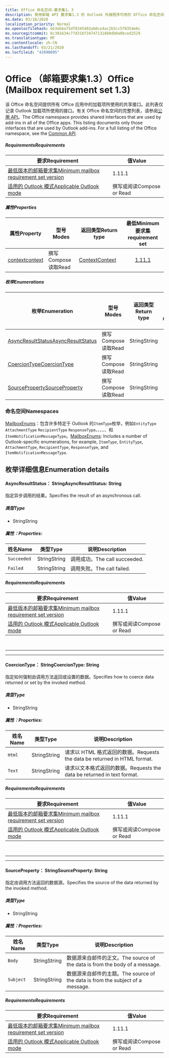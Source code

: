 ```yaml
---
title: Office 命名空间-要求集1。3
description: 使用邮箱 API 要求集1.3 的 Outlook 外接程序可用的 Office 命名空间成员。
ms.date: 03/18/2020
localization_priority: Normal
ms.openlocfilehash: eb3ebba75df8345402ab0ce4ac2b5cc5f0354e6c
ms.sourcegitcommit: 6c381634c77d316f34747131860db0a0bced2529
ms.translationtype: MT
ms.contentlocale: zh-CN
ms.lasthandoff: 03/21/2020
ms.locfileid: "42890695"
---
```

# <a name="office-mailbox-requirement-set-13"></a><span data-ttu-id="b69db-103">Office （邮箱要求集1.3）</span><span class="sxs-lookup"><span data-stu-id="b69db-103">Office (Mailbox requirement set 1.3)</span></span>

<span data-ttu-id="b69db-p101">该 Office 命名空间提供所有 Office 应用中的加载项所使用的共享接口。此列表仅记录 Outlook 加载项所使用的接口。有关 Office 命名空间的完整列表，请参阅[公用 API](/javascript/api/office)。</span><span class="sxs-lookup"><span data-stu-id="b69db-p101">The Office namespace provides shared interfaces that are used by add-ins in all of the Office apps. This listing documents only those interfaces that are used by Outlook add-ins. For a full listing of the Office namespace, see the [Common API](/javascript/api/office).</span></span>

##### <a name="requirements"></a><span data-ttu-id="b69db-106">Requirements</span><span class="sxs-lookup"><span data-stu-id="b69db-106">Requirements</span></span>

|<span data-ttu-id="b69db-107">要求</span><span class="sxs-lookup"><span data-stu-id="b69db-107">Requirement</span></span>| <span data-ttu-id="b69db-108">值</span><span class="sxs-lookup"><span data-stu-id="b69db-108">Value</span></span>|
|---|---|
|[<span data-ttu-id="b69db-109">最低版本的邮箱要求集</span><span class="sxs-lookup"><span data-stu-id="b69db-109">Minimum mailbox requirement set version</span></span>](../../requirement-sets/outlook-api-requirement-sets.md)| <span data-ttu-id="b69db-110">1.1</span><span class="sxs-lookup"><span data-stu-id="b69db-110">1.1</span></span>|
|[<span data-ttu-id="b69db-111">适用的 Outlook 模式</span><span class="sxs-lookup"><span data-stu-id="b69db-111">Applicable Outlook mode</span></span>](../../../outlook/outlook-add-ins-overview.md#extension-points)| <span data-ttu-id="b69db-112">撰写或阅读</span><span class="sxs-lookup"><span data-stu-id="b69db-112">Compose or Read</span></span>|

##### <a name="properties"></a><span data-ttu-id="b69db-113">属性</span><span class="sxs-lookup"><span data-stu-id="b69db-113">Properties</span></span>

| <span data-ttu-id="b69db-114">属性</span><span class="sxs-lookup"><span data-stu-id="b69db-114">Property</span></span> | <span data-ttu-id="b69db-115">型号</span><span class="sxs-lookup"><span data-stu-id="b69db-115">Modes</span></span> | <span data-ttu-id="b69db-116">返回类型</span><span class="sxs-lookup"><span data-stu-id="b69db-116">Return type</span></span> | <span data-ttu-id="b69db-117">最低</span><span class="sxs-lookup"><span data-stu-id="b69db-117">Minimum</span></span><br><span data-ttu-id="b69db-118">要求集</span><span class="sxs-lookup"><span data-stu-id="b69db-118">requirement set</span></span> |
|---|---|---|:---:|
| [<span data-ttu-id="b69db-119">context</span><span class="sxs-lookup"><span data-stu-id="b69db-119">context</span></span>](office.context.md) | <span data-ttu-id="b69db-120">撰写</span><span class="sxs-lookup"><span data-stu-id="b69db-120">Compose</span></span><br><span data-ttu-id="b69db-121">读取</span><span class="sxs-lookup"><span data-stu-id="b69db-121">Read</span></span> | [<span data-ttu-id="b69db-122">Context</span><span class="sxs-lookup"><span data-stu-id="b69db-122">Context</span></span>](/javascript/api/office/office.context?view=outlook-js-1.3) | [<span data-ttu-id="b69db-123">1.1</span><span class="sxs-lookup"><span data-stu-id="b69db-123">1.1</span></span>](../requirement-set-1.1/outlook-requirement-set-1.1.md) |

##### <a name="enumerations"></a><span data-ttu-id="b69db-124">枚举</span><span class="sxs-lookup"><span data-stu-id="b69db-124">Enumerations</span></span>

| <span data-ttu-id="b69db-125">枚举</span><span class="sxs-lookup"><span data-stu-id="b69db-125">Enumeration</span></span> | <span data-ttu-id="b69db-126">型号</span><span class="sxs-lookup"><span data-stu-id="b69db-126">Modes</span></span> | <span data-ttu-id="b69db-127">返回类型</span><span class="sxs-lookup"><span data-stu-id="b69db-127">Return type</span></span> | <span data-ttu-id="b69db-128">最低</span><span class="sxs-lookup"><span data-stu-id="b69db-128">Minimum</span></span><br><span data-ttu-id="b69db-129">要求集</span><span class="sxs-lookup"><span data-stu-id="b69db-129">requirement set</span></span> |
|---|---|---|:---:|
| [<span data-ttu-id="b69db-130">AsyncResultStatus</span><span class="sxs-lookup"><span data-stu-id="b69db-130">AsyncResultStatus</span></span>](#asyncresultstatus-string) | <span data-ttu-id="b69db-131">撰写</span><span class="sxs-lookup"><span data-stu-id="b69db-131">Compose</span></span><br><span data-ttu-id="b69db-132">读取</span><span class="sxs-lookup"><span data-stu-id="b69db-132">Read</span></span> | <span data-ttu-id="b69db-133">String</span><span class="sxs-lookup"><span data-stu-id="b69db-133">String</span></span> | [<span data-ttu-id="b69db-134">1.1</span><span class="sxs-lookup"><span data-stu-id="b69db-134">1.1</span></span>](../requirement-set-1.1/outlook-requirement-set-1.1.md) |
| [<span data-ttu-id="b69db-135">CoercionType</span><span class="sxs-lookup"><span data-stu-id="b69db-135">CoercionType</span></span>](#coerciontype-string) | <span data-ttu-id="b69db-136">撰写</span><span class="sxs-lookup"><span data-stu-id="b69db-136">Compose</span></span><br><span data-ttu-id="b69db-137">读取</span><span class="sxs-lookup"><span data-stu-id="b69db-137">Read</span></span> | <span data-ttu-id="b69db-138">String</span><span class="sxs-lookup"><span data-stu-id="b69db-138">String</span></span> | [<span data-ttu-id="b69db-139">1.1</span><span class="sxs-lookup"><span data-stu-id="b69db-139">1.1</span></span>](../requirement-set-1.1/outlook-requirement-set-1.1.md) |
| [<span data-ttu-id="b69db-140">SourceProperty</span><span class="sxs-lookup"><span data-stu-id="b69db-140">SourceProperty</span></span>](#sourceproperty-string) | <span data-ttu-id="b69db-141">撰写</span><span class="sxs-lookup"><span data-stu-id="b69db-141">Compose</span></span><br><span data-ttu-id="b69db-142">读取</span><span class="sxs-lookup"><span data-stu-id="b69db-142">Read</span></span> | <span data-ttu-id="b69db-143">String</span><span class="sxs-lookup"><span data-stu-id="b69db-143">String</span></span> | [<span data-ttu-id="b69db-144">1.1</span><span class="sxs-lookup"><span data-stu-id="b69db-144">1.1</span></span>](../requirement-set-1.1/outlook-requirement-set-1.1.md) |

### <a name="namespaces"></a><span data-ttu-id="b69db-145">命名空间</span><span class="sxs-lookup"><span data-stu-id="b69db-145">Namespaces</span></span>

<span data-ttu-id="b69db-146">[MailboxEnums](/javascript/api/outlook/office.mailboxenums.attachmentcontentformat?view=outlook-js-1.3)：包含许多特定于 Outlook 的`ItemType`枚举，例如`EntityType` `AttachmentType` `RecipientType` `ResponseType`、、、、、和`ItemNotificationMessageType`。</span><span class="sxs-lookup"><span data-stu-id="b69db-146">[MailboxEnums](/javascript/api/outlook/office.mailboxenums.attachmentcontentformat?view=outlook-js-1.3): Includes a number of Outlook-specific enumerations, for example, `ItemType`, `EntityType`, `AttachmentType`, `RecipientType`, `ResponseType`, and `ItemNotificationMessageType`.</span></span>

## <a name="enumeration-details"></a><span data-ttu-id="b69db-147">枚举详细信息</span><span class="sxs-lookup"><span data-stu-id="b69db-147">Enumeration details</span></span>

#### <a name="asyncresultstatus-string"></a><span data-ttu-id="b69db-148">AsyncResultStatus： String</span><span class="sxs-lookup"><span data-stu-id="b69db-148">AsyncResultStatus: String</span></span>

<span data-ttu-id="b69db-149">指定异步调用的结果。</span><span class="sxs-lookup"><span data-stu-id="b69db-149">Specifies the result of an asynchronous call.</span></span>

##### <a name="type"></a><span data-ttu-id="b69db-150">类型</span><span class="sxs-lookup"><span data-stu-id="b69db-150">Type</span></span>

*   <span data-ttu-id="b69db-151">String</span><span class="sxs-lookup"><span data-stu-id="b69db-151">String</span></span>

##### <a name="properties"></a><span data-ttu-id="b69db-152">属性：</span><span class="sxs-lookup"><span data-stu-id="b69db-152">Properties:</span></span>

|<span data-ttu-id="b69db-153">姓名</span><span class="sxs-lookup"><span data-stu-id="b69db-153">Name</span></span>| <span data-ttu-id="b69db-154">类型</span><span class="sxs-lookup"><span data-stu-id="b69db-154">Type</span></span>| <span data-ttu-id="b69db-155">说明</span><span class="sxs-lookup"><span data-stu-id="b69db-155">Description</span></span>|
|---|---|---|
|`Succeeded`| <span data-ttu-id="b69db-156">String</span><span class="sxs-lookup"><span data-stu-id="b69db-156">String</span></span>|<span data-ttu-id="b69db-157">调用成功。</span><span class="sxs-lookup"><span data-stu-id="b69db-157">The call succeeded.</span></span>|
|`Failed`| <span data-ttu-id="b69db-158">String</span><span class="sxs-lookup"><span data-stu-id="b69db-158">String</span></span>|<span data-ttu-id="b69db-159">调用失败。</span><span class="sxs-lookup"><span data-stu-id="b69db-159">The call failed.</span></span>|

##### <a name="requirements"></a><span data-ttu-id="b69db-160">Requirements</span><span class="sxs-lookup"><span data-stu-id="b69db-160">Requirements</span></span>

|<span data-ttu-id="b69db-161">要求</span><span class="sxs-lookup"><span data-stu-id="b69db-161">Requirement</span></span>| <span data-ttu-id="b69db-162">值</span><span class="sxs-lookup"><span data-stu-id="b69db-162">Value</span></span>|
|---|---|
|[<span data-ttu-id="b69db-163">最低版本的邮箱要求集</span><span class="sxs-lookup"><span data-stu-id="b69db-163">Minimum mailbox requirement set version</span></span>](../../requirement-sets/outlook-api-requirement-sets.md)| <span data-ttu-id="b69db-164">1.1</span><span class="sxs-lookup"><span data-stu-id="b69db-164">1.1</span></span>|
|[<span data-ttu-id="b69db-165">适用的 Outlook 模式</span><span class="sxs-lookup"><span data-stu-id="b69db-165">Applicable Outlook mode</span></span>](../../../outlook/outlook-add-ins-overview.md#extension-points)| <span data-ttu-id="b69db-166">撰写或阅读</span><span class="sxs-lookup"><span data-stu-id="b69db-166">Compose or Read</span></span>|

<br>

---
---

#### <a name="coerciontype-string"></a><span data-ttu-id="b69db-167">CoercionType： String</span><span class="sxs-lookup"><span data-stu-id="b69db-167">CoercionType: String</span></span>

<span data-ttu-id="b69db-168">指定如何强制由调用方法返回或设置的数据。</span><span class="sxs-lookup"><span data-stu-id="b69db-168">Specifies how to coerce data returned or set by the invoked method.</span></span>

##### <a name="type"></a><span data-ttu-id="b69db-169">类型</span><span class="sxs-lookup"><span data-stu-id="b69db-169">Type</span></span>

*   <span data-ttu-id="b69db-170">String</span><span class="sxs-lookup"><span data-stu-id="b69db-170">String</span></span>

##### <a name="properties"></a><span data-ttu-id="b69db-171">属性：</span><span class="sxs-lookup"><span data-stu-id="b69db-171">Properties:</span></span>

|<span data-ttu-id="b69db-172">姓名</span><span class="sxs-lookup"><span data-stu-id="b69db-172">Name</span></span>| <span data-ttu-id="b69db-173">类型</span><span class="sxs-lookup"><span data-stu-id="b69db-173">Type</span></span>| <span data-ttu-id="b69db-174">说明</span><span class="sxs-lookup"><span data-stu-id="b69db-174">Description</span></span>|
|---|---|---|
|`Html`| <span data-ttu-id="b69db-175">String</span><span class="sxs-lookup"><span data-stu-id="b69db-175">String</span></span>|<span data-ttu-id="b69db-176">请求以 HTML 格式返回的数据。</span><span class="sxs-lookup"><span data-stu-id="b69db-176">Requests the data be returned in HTML format.</span></span>|
|`Text`| <span data-ttu-id="b69db-177">String</span><span class="sxs-lookup"><span data-stu-id="b69db-177">String</span></span>|<span data-ttu-id="b69db-178">请求以文本格式返回的数据。</span><span class="sxs-lookup"><span data-stu-id="b69db-178">Requests the data be returned in text format.</span></span>|

##### <a name="requirements"></a><span data-ttu-id="b69db-179">Requirements</span><span class="sxs-lookup"><span data-stu-id="b69db-179">Requirements</span></span>

|<span data-ttu-id="b69db-180">要求</span><span class="sxs-lookup"><span data-stu-id="b69db-180">Requirement</span></span>| <span data-ttu-id="b69db-181">值</span><span class="sxs-lookup"><span data-stu-id="b69db-181">Value</span></span>|
|---|---|
|[<span data-ttu-id="b69db-182">最低版本的邮箱要求集</span><span class="sxs-lookup"><span data-stu-id="b69db-182">Minimum mailbox requirement set version</span></span>](../../requirement-sets/outlook-api-requirement-sets.md)| <span data-ttu-id="b69db-183">1.1</span><span class="sxs-lookup"><span data-stu-id="b69db-183">1.1</span></span>|
|[<span data-ttu-id="b69db-184">适用的 Outlook 模式</span><span class="sxs-lookup"><span data-stu-id="b69db-184">Applicable Outlook mode</span></span>](../../../outlook/outlook-add-ins-overview.md#extension-points)| <span data-ttu-id="b69db-185">撰写或阅读</span><span class="sxs-lookup"><span data-stu-id="b69db-185">Compose or Read</span></span>|

<br>

---
---

#### <a name="sourceproperty-string"></a><span data-ttu-id="b69db-186">SourceProperty： String</span><span class="sxs-lookup"><span data-stu-id="b69db-186">SourceProperty: String</span></span>

<span data-ttu-id="b69db-187">指定由调用方法返回的数据源。</span><span class="sxs-lookup"><span data-stu-id="b69db-187">Specifies the source of the data returned by the invoked method.</span></span>

##### <a name="type"></a><span data-ttu-id="b69db-188">类型</span><span class="sxs-lookup"><span data-stu-id="b69db-188">Type</span></span>

*   <span data-ttu-id="b69db-189">String</span><span class="sxs-lookup"><span data-stu-id="b69db-189">String</span></span>

##### <a name="properties"></a><span data-ttu-id="b69db-190">属性：</span><span class="sxs-lookup"><span data-stu-id="b69db-190">Properties:</span></span>

|<span data-ttu-id="b69db-191">姓名</span><span class="sxs-lookup"><span data-stu-id="b69db-191">Name</span></span>| <span data-ttu-id="b69db-192">类型</span><span class="sxs-lookup"><span data-stu-id="b69db-192">Type</span></span>| <span data-ttu-id="b69db-193">说明</span><span class="sxs-lookup"><span data-stu-id="b69db-193">Description</span></span>|
|---|---|---|
|`Body`| <span data-ttu-id="b69db-194">String</span><span class="sxs-lookup"><span data-stu-id="b69db-194">String</span></span>|<span data-ttu-id="b69db-195">数据源来自邮件的正文。</span><span class="sxs-lookup"><span data-stu-id="b69db-195">The source of the data is from the body of a message.</span></span>|
|`Subject`| <span data-ttu-id="b69db-196">String</span><span class="sxs-lookup"><span data-stu-id="b69db-196">String</span></span>|<span data-ttu-id="b69db-197">数据源来自邮件的主题。</span><span class="sxs-lookup"><span data-stu-id="b69db-197">The source of the data is from the subject of a message.</span></span>|

##### <a name="requirements"></a><span data-ttu-id="b69db-198">Requirements</span><span class="sxs-lookup"><span data-stu-id="b69db-198">Requirements</span></span>

|<span data-ttu-id="b69db-199">要求</span><span class="sxs-lookup"><span data-stu-id="b69db-199">Requirement</span></span>| <span data-ttu-id="b69db-200">值</span><span class="sxs-lookup"><span data-stu-id="b69db-200">Value</span></span>|
|---|---|
|[<span data-ttu-id="b69db-201">最低版本的邮箱要求集</span><span class="sxs-lookup"><span data-stu-id="b69db-201">Minimum mailbox requirement set version</span></span>](../../requirement-sets/outlook-api-requirement-sets.md)| <span data-ttu-id="b69db-202">1.1</span><span class="sxs-lookup"><span data-stu-id="b69db-202">1.1</span></span>|
|[<span data-ttu-id="b69db-203">适用的 Outlook 模式</span><span class="sxs-lookup"><span data-stu-id="b69db-203">Applicable Outlook mode</span></span>](../../../outlook/outlook-add-ins-overview.md#extension-points)| <span data-ttu-id="b69db-204">撰写或阅读</span><span class="sxs-lookup"><span data-stu-id="b69db-204">Compose or Read</span></span>|
